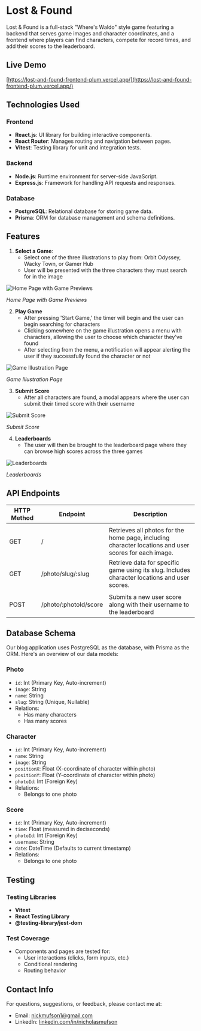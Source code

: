 # Lost & Found 

Lost & Found is a full-stack "Where's Waldo" style game featuring a backend that serves game images and character coordinates, and a frontend where players can find characters, compete for record times, and add their scores to the leaderboard.
## Live Demo 
[https://lost-and-found-frontend-plum.vercel.app/](https://lost-and-found-frontend-plum.vercel.app/)
## Technologies Used
### Frontend
- **React.js**: UI library for building interactive components.
- **React Router**: Manages routing and navigation between pages.
- **Vitest**: Testing library for unit and integration tests.
### Backend
- **Node.js**: Runtime environment for server-side JavaScript.
- **Express.js**: Framework for handling API requests and responses.
### Database
- **PostgreSQL**: Relational database for storing game data.
- **Prisma**: ORM for database management and schema definitions.

## Features

1. **Select a Game**:
    - Select one of the three illustrations to play from: Orbit Odyssey, Wacky Town, or Gamer Hub
    - User will be presented with the three characters they must search for in the image

![Home Page with Game Previews](./assets/home-page.png)

*Home Page with Game Previews*

2. **Play Game**
    - After pressing 'Start Game,' the timer will begin and the user can begin searching for characters
    - Clicking somewhere on the game illustration opens a menu with characters, allowing the user to choose which character they've found
    - After selecting from the menu, a notification will appear alerting the user if they successfully found the character or not

![Game Illustration Page](./assets/game-play.png)

*Game Illustration Page*

3. **Submit Score**
    - After all characters are found, a modal appears where the user can submit their timed score with their username
  
![Submit Score](./assets/submit-score.png)

*Submit Score*

  
4. **Leaderboards**
    - The user will then be brought to the leaderboard page where they can browse high scores across the three games

![Leaderboards](./assets/leaderboard.png)

*Leaderboards*


## API Endpoints


| HTTP Method | Endpoint                     | Description                                                  |
| ----------- | ---------------------------- | ------------------------------------------------------------ |
|             |                              |                                                              |
| GET         | /                            | Retrieves all photos for the home page, including character locations and user scores for each image. |
| GET         | /photo/slug/:slug            | Retrieve data for specific game using its slug. Includes character locations and user scores.                                 |
|             |                              |                                                              |
| POST        | /photo/:photoId/score        | Submits a new user score along with their username to the leaderboard           |



## Database Schema

Our blog application uses PostgreSQL as the database, with Prisma as the ORM. Here's an overview of our data models:

### Photo
- `id`: Int (Primary Key, Auto-increment)
- `image`: String 
- `name`: String
- `slug`: String (Unique, Nullable)
- Relations:
    - Has many characters
    - Has many scores
### Character
- `id`: Int (Primary Key, Auto-increment)
- `name`: String
- `image`: String
- `positionX`: Float (X-coordinate of character within photo)
- `positionY`: Float (Y-coordinate of character within photo)
- `photoId`: Int (Foreign Key)
- Relations:
    - Belongs to one photo
### Score
- `id`: Int (Primary Key, Auto-increment)
- `time`: Float (measured in deciseconds)
- `photoId`: Int (Foreign Key)
- `username`: String 
- `date`: DateTime (Defaults to current timestamp)
- Relations:
    - Belongs to one photo

## Testing

### Testing Libraries
- **Vitest**
- **React Testing Library**
- **@testing-library/jest-dom**

### Test Coverage
- Components and pages are tested for:
  - User interactions (clicks, form inputs, etc.)
  - Conditional rendering
  - Routing behavior

## Contact Info
For questions, suggestions, or feedback, please contact me at:

- Email: [nickmufson1@gmail.com](mailto:nickmufson1@gmail.com)
- LinkedIn: [linkedin.com/in/nicholasmufson](https://www.linkedin.com/in/nicholasmufson/)
